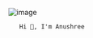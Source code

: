 ![image](https://github.com/anushreena/anushreena/assets/45304862/671a3583-3ac0-4d63-80c4-daa99e9fd57f)
       
       
       Hi 👋, I'm Anushree


<!--
**anushreena/anushreena** is a ✨ A Passionate Data Analyst ✨ repository because its `README.md` (this file) appears on your GitHub profile.

Here are some ideas to get you started:

- 🔭 I’m currently working on PowerBi Project
- 🌱 I’m currently Alteryx
- 👯 I’m looking to collaborate on ...
- 🤔 I’m looking for help with ...
- 💬 Ask me about ...
- 📫 How to reach me: ...
- 😄 Pronouns: ...
- ⚡ Fun fact: ...
-->
